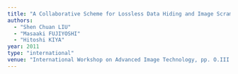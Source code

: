 ```yaml
---
title: "A Collaborative Scheme for Lossless Data Hiding and Image Scrambling"
authors:
  - "Shen Chuan LIU"
  - "Masaaki FUJIYOSHI"
  - "Hitoshi KIYA"
year: 2011
type: "international"
venue: "International Workshop on Advanced Image Technology, pp. O.III.2-1, Jakarta, Indonesia, 2011-01-07."
---
```

